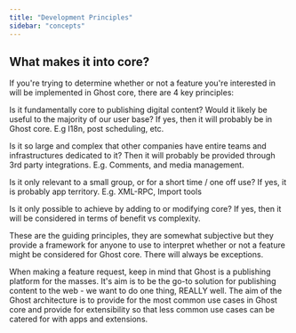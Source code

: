 ```yaml
---
title: "Development Principles"
sidebar: "concepts"
---
```


## What makes it into core?

If you're trying to determine whether or not a feature you're interested in will be implemented in Ghost core, there are 4 key principles:

Is it fundamentally core to publishing digital content? Would it likely be useful to the majority of our user base? If yes, then it will probably be in Ghost core. E.g I18n, post scheduling, etc.

Is it so large and complex that other companies have entire teams and infrastructures dedicated to it? Then it will probably be provided through 3rd party integrations. E.g. Comments, and media management.

Is it only relevant to a small group, or for a short time / one off use? If yes, it is probably app territory. E.g. XML-RPC, Import tools

Is it only possible to achieve by adding to or modifying core? If yes, then it will be considered in terms of benefit vs complexity.

These are the guiding principles, they are somewhat subjective but they provide a framework for anyone to use to interpret whether or not a feature might be considered for Ghost core. There will always be exceptions.

When making a feature request, keep in mind that Ghost is a publishing platform for the masses. It's aim is to be the go-to solution for publishing content to the web - we want to do one thing, REALLY well. The aim of the Ghost architecture is to provide for the most common use cases in Ghost core and provide for extensibility so that less common use cases can be catered for with apps and extensions.
